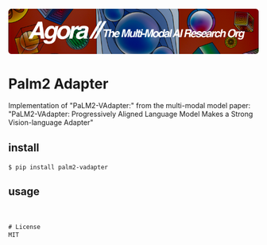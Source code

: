 [![Multi-Modality](agorabanner.png)](https://discord.gg/qUtxnK2NMf)

# Palm2 Adapter
Implementation of "PaLM2-VAdapter:" from the multi-modal model paper: "PaLM2-VAdapter: Progressively Aligned Language Model Makes a Strong Vision-language Adapter"

## install
`$ pip install palm2-vadapter`


## usage
```


# License
MIT

